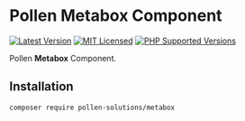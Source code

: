 # Pollen Metabox Component

[![Latest Version](https://img.shields.io/badge/release-1.0.0-blue?style=for-the-badge)](https://www.presstify.com/pollen-solutions/metabox/)
[![MIT Licensed](https://img.shields.io/badge/license-MIT-green?style=for-the-badge)](LICENSE.md)
[![PHP Supported Versions](https://img.shields.io/badge/PHP->=7.4-8892BF?style=for-the-badge&logo=php)](https://www.php.net/supported-versions.php)

Pollen **Metabox** Component.

## Installation

```bash
composer require pollen-solutions/metabox
```